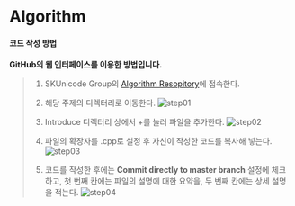 Algorithm
=========

#### **코드 작성 방법**

**GitHub의 웹 인터페이스를 이용한 방법입니다.**

> 1. SKUnicode Group의 [Algorithm Resopitory](https://github.com/SKUnicode/Algorithm)에 접속한다.
>
> 2. 해당 주제의 디렉터리로 이동한다.
> ![step01](./images/step01.png)  
> 
> 3. Introduce 디렉터리 상에서 +를 눌러 파일을 추가한다.
> ![step02](./images/step02.png)
> 
> 4. 파일의 확장자를 .cpp로 설정 후 자신이 작성한 코드를 복사해 넣는다.
> ![step03](./images/step03.png)
> 5. 코드를 작성한 후에는 **Commit directly to master branch** 설정에 체크하고,
> 첫 번째 칸에는 파일의 설명에 대한 요약을, 두 번째 칸에는 상세 설명을 적는다.
> ![step04](./images/step04.png)
